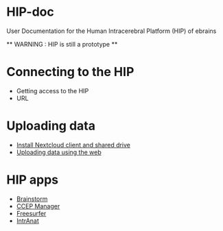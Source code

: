 # HIP-doc
User Documentation for the Human Intracerebral Platform (HIP) of ebrains

** WARNING : HIP is still a prototype **

Connecting to the HIP
=====================
 * Getting access to the HIP
 * URL

Uploading data
==============
 * [Install Nextcloud client and shared drive](hip-upload-nexcloud-drive.md)
 * [Uploading data using the web](hip-upload-nexcloud-web.md)

HIP apps
========
 * [Brainstorm](hip-brainstorm.md)
 * [CCEP Manager](hip-ccep.md)
 * [Freesurfer](hip-freesurfer.md)
 * [IntrAnat](hip-intranat.md)
 
